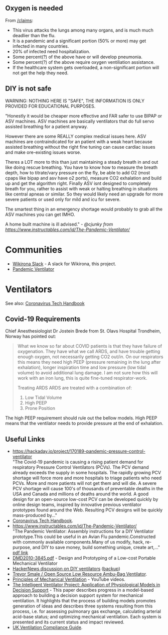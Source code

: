 ## Oxygen is needed

From [/claims](/claims/README.md):

* This virus attacks the lungs among many organs, and is much much deadlier than the flu.
* It is a pandemic and a significant portion (50% or more) may get infected in many countries.
* 20% of infected need hospitalization.
* Some percent(?) of the above have or will develop pneumonia.
* Some percent(?) of the above require oxygen ventiliation assistance.
* If the healthcare system gets overloaded, a non-significant portion will not get the help they need.

## DIY is not safe

WARNING: NOTHING HERE IS "SAFE", THE INFORMATION IS ONLY PROVIDED FOR EDUCATIONAL PURPOSES.

"Honestly it would be cheaper more effective and FAR safer to use BIPAP or ASV machines. ASV machines are basically ventilators that do full servo assisted breathing for a patient anyway.

However there are some REALLY complex medical issues here. ASV machines are contraindicated for an patient with a weak heart because assisted breathing without the right fine tuning can cause cardiac issues and make ore-existing issues worse.

Theres a LOT more to this than just maintaining a steady breath in and out like doing rescue breathing. You have to know how to measure the breath depth, how to titrate/vary pressure on the fly, be able to add O2 (most cpaps like bipap and asv have o2 ports), measure CO2 exhalation and build up and get the algorithm right. Finally ASV isnt designed to completely breath for you, rather to assist with weak or halting breathing in situations like central apneas or similar. So they would likely need an upgrade for more severe patients or used only for mild and icu for severe.

The smartest thing in an emergency shortage would probably to grab all the ASV machines you can get IMHO.

A home built machine is ill advised." - _@cjunky from https://www.instructables.com/id/The-Pandemic-Ventilator/_


# Communities

 * [Wikirona Slack](https://join.slack.com/t/wikirona/shared_invite/zt-creubqis-YN31P7ioJb7PEZ0rOs8MhQ) - A slack for Wikirona, this project.
 * [Pandemic Ventilator](https://panvent.blogspot.com/)

# Ventilators

See also: [Coronavirus Tech Handbook](https://coronavirustechhandbook.com/ventilators)

## Covid-19 Requirements

Chief Anesthesiologist Dr Jostein Brede from St. Olavs Hospital Trondheim, Norway has pointed out:

> What we know so far about COVID patients is that they have failure of oxygenation. 
> They have what we call ARDS, and have trouble getting enough oxygen, not necessarily getting CO2 out/in. 
> On our respirators this means they need high PEEP (pressure remaining in the lung after exhalation), longer inspiration time and low pressure (low tidal volume) to avoid additional lung damage. I am not sure how this will work with an iron lung, this is quite fine-tuned respirator-work.
>
> Treating ARDS
> ARDS are treated with a combination of:
>    1. Low Tidal Volume
>    2. High PEEP
>    3. Prone Position

The high PEEP requirement should rule out the bellow models. High PEEP means that the ventilator needs to provide pressure at the end of exhalation. 

## Useful Links

* https://hackaday.io/project/170189-pandemic-pressure-control-ventilator \
"The Covid-19 pandemic is causing a rising patient demand for respiratory Pressure Control Ventilators (PCVs). The PCV demand already exceeds the supply in some hospitals. The rapidly growing PCV shortage will force more and more hospitals to triage patients who need PCVs. More and more patients will not get them and will die. A severe PCV shortage will cause 100&apos;s of thousands of preventable deaths in the USA and Canada and millions of deaths around the world. A good design for an open-source low-cost PCV can be developed quickly by online design teams, inspired by innovative previous ventilator prototypes found around the Web. Resulting PCV designs will be quickly mass-produced by…"
* [Coronavirus Tech Handbook](https://coronavirustechhandbook.com/ventilators).
* https://www.instructables.com/id/The-Pandemic-Ventilator/ \
"The Pandemic Ventilator: Assembly instructions for a DIY Ventilator prototype.This could be useful in an Avian Flu pandemic.Constructed with commonly available components.Many of us modify, hack, re-purpose, and DIY to save money, build something unique, create art,..." [pdf link](/resources/pdfs/instructables-pandemic-ventilator.pdf)
* [DMD2010-3845.pdf](/resources/pdfs/DMD2010-3845.pdf) - Design and Prototyping of a Low-cost Portable Mechanical Ventilator
* [HackerNews discussion on DIY ventilators](https://news.ycombinator.com/item?id=22453100) ([backup](resources/sites/hackernews_22453100.pdf))
* [Trevor Smale / Open Source Low Resource Ambu-Bag Ventilator](https://gitlab.com/TrevorSmale/low-resource-ambu-bag-ventilor).
* [Principles of Mechanical Ventilation](https://youtu.be/-es5hs7d8pU) - YouTube videos.
* [The Intelligent Ventilator Project: Application of Physiological Models in Decision Support](https://www.researchgate.net/publication/221450256_The_Intelligent_Ventilator_Project_Application_of_Physiological_Models_in_Decision_Support) - This paper describes progress in a model-based approach to building a decision support system for mechanical ventilation. It highlights that the process of building models promotes generation of ideas and describes three systems resulting from this process, i.e. for assessing pulmonary gas exchange, calculating arterial acid-base status; and optimizing mechanical ventilation. Each system is presented and its current status and impact reviewed.
* [UK Ventilation Compliance Guide](https://assets.publishing.service.gov.uk/government/uploads/system/uploads/attachment_data/file/456656/domestic_ventilation_compliance_guide_2010.pdf).
